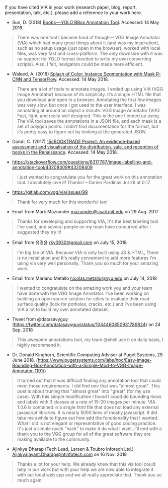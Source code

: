 If you have cited VIA in your work (research paper, blog, report, presentation, talk, etc.), please add a reference to your work here.

* Sun, D. (2018) [Boobs — YOLO BBox Annotation Tool](https://medium.com/@drainingsun/boobs-yolo-bbox-annotation-tool-96fb765d0036). Accessed: 14 May 2018.
> There was one tool I became fond of though— VGG Image Annotator (VIA) which had many great things about it (and was my inspiration), such as no setup usage (just open in the browser), worked with local files, was very fast and cross-platform. The only downside with it was no support for YOLO format (needed to write my own converting scripts). Also, I felt, navigation could be made more efficient.

* Waleed, A. (2018) [Splash of Color: Instance Segmentation with Mask R-CNN and TensorFlow](https://engineering.matterport.com/splash-of-color-instance-segmentation-with-mask-r-cnn-and-tensorflow-7c761e238b46). Accessed: 14 May 2018.
> There are a lot of tools to annotate images. I ended up using VIA (VGG Image Annotator) because of its simplicity. It’s a single HTML file that you download and open in a browser. Annotating the first few images was very slow, but once I got used to the user interface, I was annotating at around an object a minute.
> VGG Image Annotator (VIA): Fast, light, and really well designed. This is the one I ended up using.
> The VIA tool saves the annotations in a JSON file, and each mask is a set of polygon points. I didn’t find documentation for the format, but it’s pretty easy to figure out by looking at the generated JSON.

* Dondi, C. (2017) [15cBOOKTRADE Project: An evidence-based assessment and visualisation of the distribution, sale, and reception of books in the Renaissance](https://www.cerl.org/_media/services/seminars/dondi_yale_2017_revised.pdf). Accessed: 14 May 2018.

* https://stackoverflow.com/questions/8317787/image-labelling-and-annotation-tool/43208409#43208409
> I just wanted to congratulate you for the great work on this annotation tool. I absolutely love it! Thanks! – Darien Pardinas Jul 26 at 0:17 

* https://gitlab.com/vgg/via/issues/99
> Thank for very much for this wonderful tool

* Email from Mark Mazumder <mazumder@csail.mit.edu> on 29 Aug. 2017
> Thanks for developing and supporting VIA, it's the best labeling tool I've used, and several people on my team have concurred after I suggested they try it! 

* Email from 유경윤 <rky0930@gmail.com> on July 15, 2018
> I'm big fan of VIA. Because VIA is only built using JS & HTML, There is no installation and It's really convenient to add more features I'm using via very well personally. Thank you so much for your amazing work. 

* Email from Mariano Metallo <nicolas.metallo@nyu.edu> on July 14, 2018
> I wanted to congratulate on the amazing work you and your team have done with the VGG Image Annotator. I've been working on building an open source solution for cities to evaluate their road surface quality (look for potholes, cracks, etc.) and I've been using VIA a lot to build my own annotated dataset. 

* Tweet from @datasavyguy (https://twitter.com/datasavyguy/status/1044460850931789824) on 24 Sep. 2018
> This awesome annotations tool, my team @shell use it on daily basis, I highly recommend it.

* Dr. Donald Kinghorn, Scientific Computing Advisor at Puget Systems,  29 June 2018, (https://www.pugetsystems.com/labs/hpc/Easy-Image-Bounding-Box-Annotation-with-a-Simple-Mod-to-VGG-Image-Annotator-1191/)
> It turned out that it was difficult finding any annotation tool that could meet those requirements. I did find one that was "almost great". This post is about truning that "almost great" into "great" (for my use case).
> With this simple modification I found I could do bounding-boxs and labels with 3 classes at a rate of 15-20 images per minute.
> VIA 1.0.6 is contained in a single html file that does not load any external javascript libraries. It is nearly 5000 lines of mostly javascript. It did take me awhile to figure out how add the functionality that I wanted. What I did is not elegant or representative of good coding practice. It's just a simple quick "hack" to make it do what I want.
> I'll end with a thank you to the VGG group for all of the great software they are making available to the community.

* Ajinkya Dharap (Tech Lead, Larsen & Toubro Infotech Ltd.) <Ajinkyajayant.Dharap@lntinfotech.com> on 16 Nov. 2018
> Thanks a lot for your help. We already knew that this via tool could help in our work but with your help we are now able to integrate it with out local web app and we all really appreciate that. Thank you so much again.
